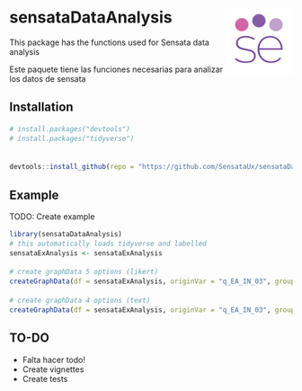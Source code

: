 
<!-- README.md is generated from README.Rmd. Please edit that file -->

# sensataDataAnalysis <img src="man/figures/sensata-small-logo-512x512.png" align="right" width="120" />

<!-- badges: start -->
<!-- badges: end -->

This package has the functions used for Sensata data analysis

Este paquete tiene las funciones necesarias para analizar los datos de
sensata

## Installation

``` r
# install.packages("devtools")
# install.packages("tidyverse")


devtools::install_github(repo = "https://github.com/SensataUx/sensataDataAnalysis", ref = "main", build_vignettes = T)
```

## Example

TODO: Create example

``` r
library(sensataDataAnalysis)
# this automatically loads tidyverse and labelled
sensataExAnalysis <- sensataExAnalysis

# create graphData 5 options (likert)
createGraphData(df = sensataExAnalysis, originVar = "q_EA_IN_03", groupVar = "q_EA_CA_10")

# create graphData 4 options (text)
createGraphData(df = sensataExAnalysis, originVar = "q_EA_IN_03", groupVar = "q_EA_CA_10")
```

## TO-DO

-   Falta hacer todo!
-   Create vignettes
-   Create tests
